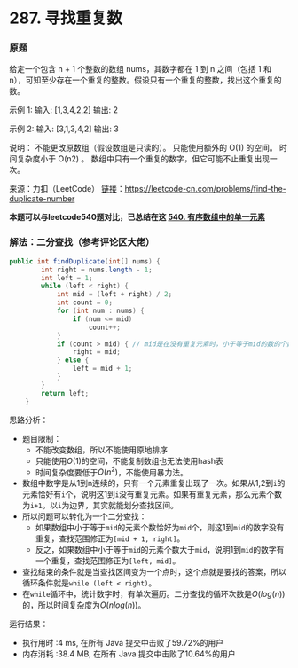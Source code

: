 # 287. 寻找重复数

### 原题
给定一个包含 n + 1 个整数的数组 nums，其数字都在 1 到 n 之间（包括 1 和 n），可知至少存在一个重复的整数。假设只有一个重复的整数，找出这个重复的数。

示例 1:
输入: [1,3,4,2,2]
输出: 2

示例 2:
输入: [3,1,3,4,2]
输出: 3

说明：
不能更改原数组（假设数组是只读的）。
只能使用额外的 O(1) 的空间。
时间复杂度小于 O(n2) 。
数组中只有一个重复的数字，但它可能不止重复出现一次。

来源：力扣（LeetCode）
[链接](https://leetcode-cn.com/problems/find-the-duplicate-number)：https://leetcode-cn.com/problems/find-the-duplicate-number

**本题可以与leetcode540题对比，已总结在这 [540. 有序数组中的单一元素](https://github.com/ustcyyw/yyw_algorithm/blob/master/medium/BinarySearch/singleNonDuplicate.md)**

### 解法：二分查找（参考评论区大佬）

```java
public int findDuplicate(int[] nums) {
        int right = nums.length - 1;
        int left = 1;
        while (left < right) {
            int mid = (left + right) / 2;
            int count = 0;
            for (int num : nums) {
                if (num <= mid)
                    count++;
            }
            if (count > mid) { // mid是在没有重复元素时，小于等于mid的数的个数
                right = mid;
            } else {
                left = mid + 1;
            }
        }
        return left;
    }
```

思路分析：

* 题目限制：
    * 不能改变数组，所以不能使用原地排序
    * 只能使用$O(1)$的空间，不能复制数组也无法使用hash表
    * 时间复杂度要低于$O(n^2)$，不能使用暴力法。
* 数组中数字是从1到n连续的，只有一个元素重复出现了一次。如果从1,2到`i`的元素恰好有`i`个，说明这1到`i`没有重复元素。如果有重复元素，那么元素个数为`i+1`。以`i`为边界，其实就能划分查找区间。
* 所以问题可以转化为一个二分查找：
    * 如果数组中小于等于`mid`的元素个数恰好为`mid`个，则这1到`mid`的数字没有重复，查找范围修正为`[mid + 1, right]`。
    * 反之，如果数组中小于等于`mid`的元素个数大于`mid`，说明1到`mid`的数字有一个重复，查找范围修正为`[left, mid]`。
* 查找结束的条件就是当查找区间变为一个点时，这个点就是要找的答案，所以循环条件就是`while (left < right)`。
* 在`while`循环中，统计数字时，有单次遍历。二分查找的循环次数是$O(log(n))$的，所以时间复杂度为$O(nlog(n))$。

运行结果：
* 执行用时 :4 ms, 在所有 Java 提交中击败了59.72%的用户
* 内存消耗 :38.4 MB, 在所有 Java 提交中击败了10.64%的用户